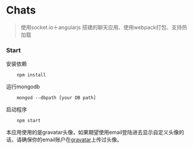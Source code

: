 # Chats
> 使用socket.io＋angularjs 搭建的聊天应用、使用webpack打包、支持热加载

### Start
安装依赖
```
    npm install
```
运行mongodb
```
    mongod --dbpath [your DB path]
```
启动程序
```
    npm start
```
本应用使用的是gravatar头像，如果期望使用email登陆进去显示自定义头像的话，请确保你的email账户在[gravatar](http://cn.gravatar.com/)上传过头像。
